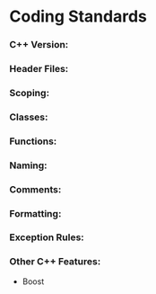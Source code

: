 # Coding Standards

### C++ Version:

### Header Files:

### Scoping:

### Classes:

### Functions:

### Naming:

### Comments:

### Formatting:

### Exception Rules:

### Other C++ Features:
- Boost

